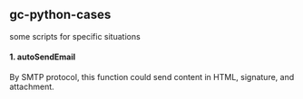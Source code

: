 ## gc-python-cases
some scripts for specific situations

#### 1. autoSendEmail
By SMTP protocol, this function could send content in HTML, signature, and attachment.


